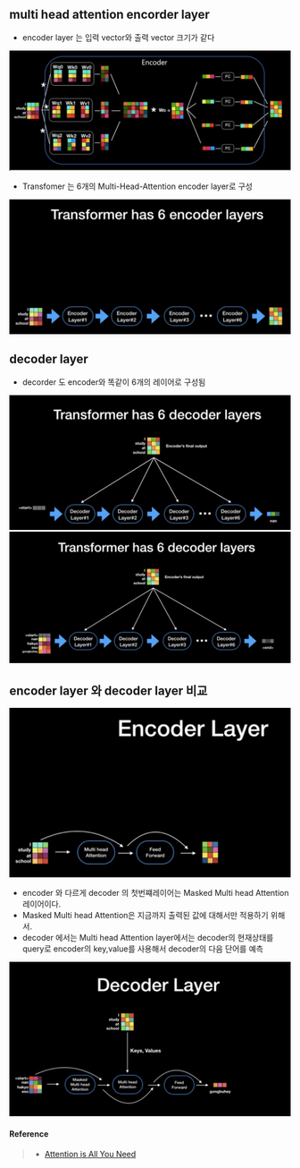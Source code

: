 ## multi head attention encorder layer
- encoder layer 는 입력 vector와 출력 vector 크기가 같다

![transformer encoder](../img/18.png)

- Transfomer 는 6개의 Multi-Head-Attention encoder layer로 구성

![transformer encoder](../img/19.png)

## decoder layer

- decorder 도 encoder와 똑같이 6개의 레이어로 구성됨

![transformer encoder](../img/20.png)
![transformer encoder](../img/21.png)

## encoder layer 와 decoder layer 비교

![transformer encoder](../img/22.png)

- encoder 와 다르게 decoder 의 첫번쨰레이어는 Masked Multi head Attention 레이어이다.
- Masked Multi head Attention은 지금까지 출력된 값에 대해서만 적용하기 위해서.
- decoder 에서는 Multi head Attention layer에서는 decoder의 현재상태를 query로
  encoder의 key,value를 사용해서 decoder의 다음  단어를 예측

![transformer encoder](../img/23.png)

#### Reference 
 > - [Attention is All You Need](https://www.youtube.com/watch?v=mxGCEWOxfe8)
